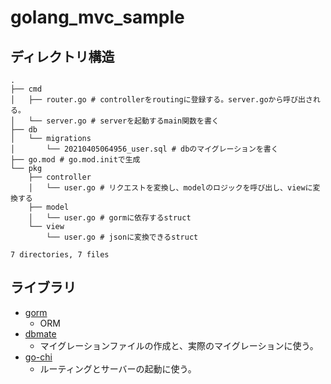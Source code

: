 # golang_mvc_sample

## ディレクトリ構造
```
.
├── cmd
│   ├── router.go # controllerをroutingに登録する。server.goから呼び出される。
│   └── server.go # serverを起動するmain関数を書く
├── db
│   └── migrations
│       └── 20210405064956_user.sql # dbのマイグレーションを書く
├── go.mod # go.mod.initで生成
└── pkg
    ├── controller
    │   └── user.go # リクエストを変換し、modelのロジックを呼び出し、viewに変換する
    ├── model
    │   └── user.go # gormに依存するstruct
    └── view
        └── user.go # jsonに変換できるstruct

7 directories, 7 files
```
## ライブラリ
- [gorm](https://github.com/go-gorm/gorm)
    - ORM
- [dbmate](https://github.com/amacneil/dbmate)
    - マイグレーションファイルの作成と、実際のマイグレーションに使う。
- [go-chi](https://github.com/go-chi/chi)
    - ルーティングとサーバーの起動に使う。
